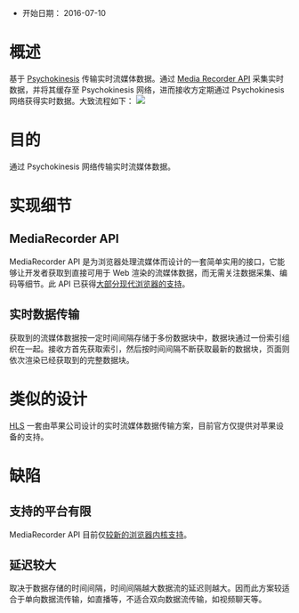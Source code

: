 - 开始日期： 2016-07-10

# 概述

基于 [Psychokinesis](https://github.com/psychokinesis-dev/js-psychokinesis) 传输实时流媒体数据。通过 [Media Recorder API](https://w3c.github.io/mediacapture-record/MediaRecorder.html) 采集实时数据，并将其缓存至 Psychokinesis 网络，进而接收方定期通过 Psychokinesis 网络获得实时数据。大致流程如下：
![](live-stream.png)

# 目的

通过 Psychokinesis 网络传输实时流媒体数据。

# 实现细节

## MediaRecorder API
MediaRecorder API 是为浏览器处理流媒体而设计的一套简单实用的接口，它能够让开发者获取到直接可用于 Web 渲染的流媒体数据，而无需关注数据采集、编码等细节。此 API 已获得[大部分现代浏览器的支持](http://caniuse.com/#feat=mediarecorder)。

## 实时数据传输
获取到的流媒体数据按一定时间间隔存储于多份数据块中，数据块通过一份索引组织在一起。接收方首先获取索引，然后按时间间隔不断获取最新的数据块，页面则依次渲染已经获取到的完整数据块。

# 类似的设计
[HLS](https://developer.apple.com/streaming/) 一套由苹果公司设计的实时流媒体数据传输方案，目前官方仅提供对苹果设备的支持。

# 缺陷
## 支持的平台有限
MediaRecorder API 目前仅[较新的浏览器内核支持](http://caniuse.com/#feat=mediarecorder)。

## 延迟较大
取决于数据存储的时间间隔，时间间隔越大数据流的延迟则越大。因而此方案较适合于单向数据流传输，如直播等，不适合双向数据流传输，如视频聊天等。